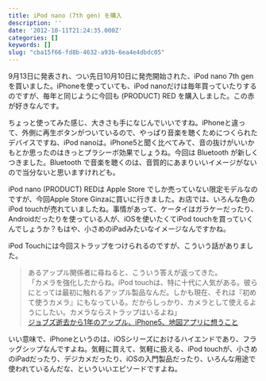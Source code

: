 ```yaml
---
title: iPod nano (7th gen) を購入
description: ''
date: '2012-10-11T21:24:35.000Z'
categories: []
keywords: []
slug: "cba15f66-fd8b-4632-a93b-6ea4e4dbdc05"
---
```

9月13日に発表され、つい先日10月10日に発売開始された、iPod nano 7th gen を買いました。iPhoneを使っていても、iPod nanoだけは毎年買っていたりするのですが、毎年と同じように今回も (PRODUCT) RED を購入しました。この赤が好きなんです。

ちょっと使ってみた感じ、大きさも手になじんでいいですね。iPhoneと違って、外側に再生ボタンがついているので、やっぱり音楽を聴くためにつくられたデバイスですね、iPod nanoは。iPhone5と聞く比べてみて、音の抜けがいいかもとか思ったのはきっとプラシーボ効果でしょうね。今回は Bluetooth が新しくつきました。Bluetooth で音楽を聴くのは、音質的にあまりいいイメージがないので当分ないと思いますけれども。

iPod nano (PRODUCT) REDは Apple Store でしか売っていない限定モデルなのですが、今回Apple Store Ginzaに買いに行きました。お店では、いろんな色のiPod touchが売れていましたね。事情があって、ケータイはガラケーだったり、Androidだったりを使っている人が、iOSを使いたくてiPod touchを買っていくんでしょうか？もはや、小さめのiPadみたいなイメージなんですかね。

iPod Touchには今回ストラップをつけられるのですが、こういう話がありました。

> あるアップル関係者に尋ねると、こういう答えが返ってきた。  
> 「カメラを強化したからね。iPod touchは、特に十代に人気がある。彼らにとっては最初に触れるアップル製品なんだ。しかも現在、それは『初めて使うカメラ』にもなっている。だからしっかり、カメラとして使えるようにしたい。カメラならストラップはいるよね」  
> [ジョブズ逝去から1年のアップル、iPhone5、地図アプリに想うこと](http://weekly.ascii.jp/elem/000/000/111/111081/)

いい意味で、iPhoneというのは、iOSシリーズにおけるハイエンドであり、フラッグシップなんですよね。気軽に買えて、気軽に扱える、iPod touchが、小さめのiPadだったり、デジカメだったり、iOSの入門製品だったり、いろんな用途で使われているんだな、といういいエピソードですよね。